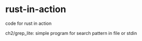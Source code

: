 # rust-in-action
code for rust in action

ch2/grep_lite: simple program for search pattern in file or stdin
